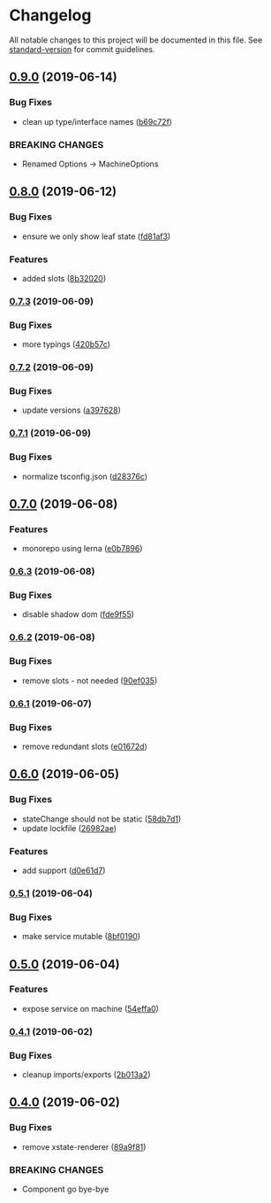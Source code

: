 # Changelog

All notable changes to this project will be documented in this file. See [standard-version](https://github.com/conventional-changelog/standard-version) for commit guidelines.

## [0.9.0](https://github.com/mikaelkaron/stencil-xstate/compare/v0.8.0...v0.9.0) (2019-06-14)


### Bug Fixes

* clean up type/interface names ([b69c72f](https://github.com/mikaelkaron/stencil-xstate/commit/b69c72f))


### BREAKING CHANGES

* Renamed Options -> MachineOptions



## [0.8.0](https://github.com/mikaelkaron/stencil-xstate/compare/v0.7.3...v0.8.0) (2019-06-12)


### Bug Fixes

* ensure we only show leaf state ([fd81af3](https://github.com/mikaelkaron/stencil-xstate/commit/fd81af3))


### Features

* added slots ([8b32020](https://github.com/mikaelkaron/stencil-xstate/commit/8b32020))



### [0.7.3](https://github.com/mikaelkaron/stencil-xstate/compare/v0.7.2...v0.7.3) (2019-06-09)


### Bug Fixes

* more typings ([420b57c](https://github.com/mikaelkaron/stencil-xstate/commit/420b57c))



### [0.7.2](https://github.com/mikaelkaron/stencil-xstate/compare/v0.7.1...v0.7.2) (2019-06-09)


### Bug Fixes

* update versions ([a397628](https://github.com/mikaelkaron/stencil-xstate/commit/a397628))



### [0.7.1](https://github.com/mikaelkaron/stencil-xstate/compare/v0.7.0...v0.7.1) (2019-06-09)


### Bug Fixes

* normalize tsconfig.json ([d28376c](https://github.com/mikaelkaron/stencil-xstate/commit/d28376c))



## [0.7.0](https://github.com/mikaelkaron/stencil-xstate/compare/v0.6.3...v0.7.0) (2019-06-08)


### Features

* monorepo using lerna ([e0b7896](https://github.com/mikaelkaron/stencil-xstate/commit/e0b7896))



### [0.6.3](https://github.com/mikaelkaron/stencil-xstate/compare/v0.6.2...v0.6.3) (2019-06-08)


### Bug Fixes

* disable shadow dom ([fde9f55](https://github.com/mikaelkaron/stencil-xstate/commit/fde9f55))



### [0.6.2](https://github.com/mikaelkaron/stencil-xstate/compare/v0.6.1...v0.6.2) (2019-06-08)


### Bug Fixes

* remove slots - not needed ([90ef035](https://github.com/mikaelkaron/stencil-xstate/commit/90ef035))



### [0.6.1](https://github.com/mikaelkaron/stencil-xstate/compare/v0.6.0...v0.6.1) (2019-06-07)


### Bug Fixes

* remove redundant slots ([e01672d](https://github.com/mikaelkaron/stencil-xstate/commit/e01672d))



## [0.6.0](https://github.com/mikaelkaron/stencil-xstate/compare/v0.5.1...v0.6.0) (2019-06-05)


### Bug Fixes

* stateChange should not be static ([58db7d1](https://github.com/mikaelkaron/stencil-xstate/commit/58db7d1))
* update lockfile ([26982ae](https://github.com/mikaelkaron/stencil-xstate/commit/26982ae))


### Features

* add <slot> support ([d0e61d7](https://github.com/mikaelkaron/stencil-xstate/commit/d0e61d7))



### [0.5.1](https://github.com/mikaelkaron/stencil-xstate/compare/v0.5.0...v0.5.1) (2019-06-04)


### Bug Fixes

* make service mutable ([8bf0190](https://github.com/mikaelkaron/stencil-xstate/commit/8bf0190))



## [0.5.0](https://github.com/mikaelkaron/stencil-xstate/compare/v0.4.1...v0.5.0) (2019-06-04)


### Features

* expose service on machine ([54effa0](https://github.com/mikaelkaron/stencil-xstate/commit/54effa0))



### [0.4.1](https://github.com/mikaelkaron/stencil-xstate/compare/v0.4.0...v0.4.1) (2019-06-02)


### Bug Fixes

* cleanup imports/exports ([2b013a2](https://github.com/mikaelkaron/stencil-xstate/commit/2b013a2))



## [0.4.0](https://github.com/mikaelkaron/stencil-xstate/compare/v0.3.0...v0.4.0) (2019-06-02)


### Bug Fixes

* remove xstate-renderer ([89a9f81](https://github.com/mikaelkaron/stencil-xstate/commit/89a9f81))


### BREAKING CHANGES

* Component go bye-bye
